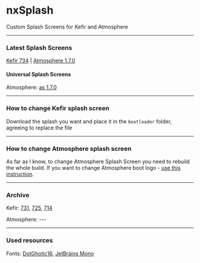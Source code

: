# nxSplash
Custom Splash Screens for Kefir and Atmosphere

---
### Latest Splash Screens
[Kefir 734](https://raw.githubusercontent.com/qnezor/nxSplash/main/kefir/734/bootlogo_kefir.bmp) | [Atmosphere 1.7.0](https://raw.githubusercontent.com/qnezor/nxSplash/main/atmosphere/1.7.0/splash.png)

#### Universal Splash Screens
Atmosphere: [as 1.7.0](https://raw.githubusercontent.com/qnezor/nxSplash/main/atmosphere/universal/170.png)

---
### How to change Kefir splash screen
Download the splash you want and place it in the `bootloader` folder, agreeing to replace the file

---
### How to change Atmosphere splash screen
As far as I know, to change Atmosphere Splash Screen you need to rebuild the whole build.
If you want to change Atmosphere boot logo - [use this instruction](https://4pda.to/forum/index.php?showtopic=900987&st=59720#entry129928444).

---
### Archive
Kefir: [731](https://raw.githubusercontent.com/qnezor/nxSplash/main/kefir/731/bootlogo_kefir.bmp), [725](https://raw.githubusercontent.com/qnezor/nxSplash/main/kefir/725/bootlogo_kefir.bmp), [714](https://raw.githubusercontent.com/qnezor/nxSplash/main/kefir/714/bootlogo_kefir.bmp)

Atmosphere: ---

---
### Used resources
Fonts: [DotGhotic16](https://fonts.google.com/specimen/DotGothic16), [JetBrains Mono](https://fonts.google.com/specimen/JetBrains+Mono)

